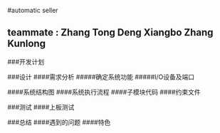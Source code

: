 #automatic seller
## teammate : Zhang Tong Deng Xiangbo Zhang Kunlong

###开发计划

###设计
####需求分析
#####确定系统功能
#####I/O设备及端口

####系统结构图
####系统执行流程
####子模块代码
####约束文件


###测试
####上板测试

###总结
####遇到的问题
####特色